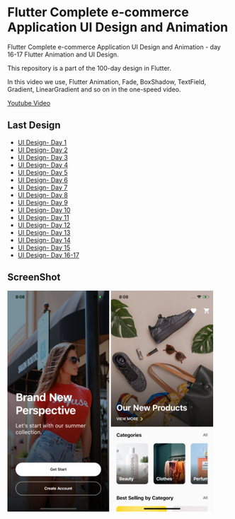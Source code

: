 # Flutter Complete e-commerce Application UI Design and Animation

Flutter Complete e-commerce Application UI Design and Animation - day 16-17 Flutter Animation and UI Design.

This repository is a part of the 100-day design in Flutter.

In this video we use, Flutter Animation, Fade, BoxShadow, TextField, Gradient, LinearGradient and so on in the one-speed video.

[Youtube Video](https://youtu.be/_10i7_xsthM)

## Last Design
- [UI Design- Day 1](https://github.com/afgprogrammer/flutter-inspiration-app-ui)
- [UI Design- Day 2](https://github.com/afgprogrammer/Flutter-trip-app-ui)
- [UI Design- Day 3](https://github.com/afgprogrammer/Flutter-food-delivery-app-ui)
- [UI Design- Day 4](https://github.com/afgprogrammer/Flutter-actors-profile-app-ui)
- [UI Design- Day 5](https://github.com/afgprogrammer/Flutter-ripple-map-application)
- [UI Design- Day 6](https://github.com/afgprogrammer/Flutter-page-transition-animation)
- [UI Design- Day 7](https://github.com/afgprogrammer/Flutter-button-animation)
- [UI Design- Day 8](https://github.com/afgprogrammer/Flutter-Splash-Screen-Animation)
- [UI Design- Day 9](https://github.com/afgprogrammer/Flutter-Party-Event-Application)
- [UI Design- Day 10](https://github.com/afgprogrammer/Flutter-GridView-Example-UI)
- [UI Design- Day 11](https://github.com/afgprogrammer/Flutter-Travel-Application)
- [UI Design- Day 12](https://github.com/afgprogrammer/Flutter-Login-Page-UI)
- [UI Design- Day 13](https://github.com/afgprogrammer/Flutter-Login-Page-Design)
- [UI Design- Day 14](https://github.com/afgprogrammer/Flutter-Login-Page-3)
- [UI Design- Day 15](https://github.com/afgprogrammer/Flutter-Shoes-Shop-App)
- [UI Design- Day 16-17](https://github.com/afgprogrammer/Flutter-Complete-e-commerce)


## ScreenShot

<img src="assets/screenshot/one.png" height="500em" />&nbsp;<img src="assets/screenshot/two.png" height="500em" />

